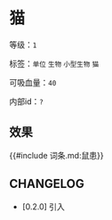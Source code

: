 # 猫

等级：`1`

标签：`单位` `生物` `小型生物` `猫`

可吸血量：`40`

内部id：`?`

## 效果

{{#include 词条.md:鼠患}}

## CHANGELOG

- [0.2.0] 引入
